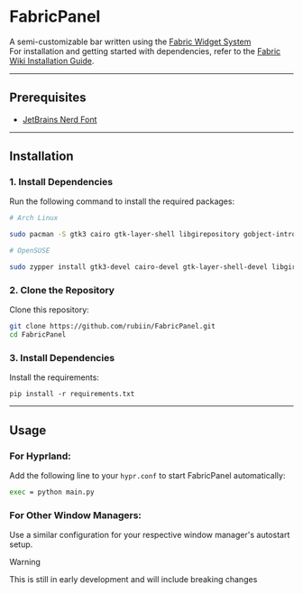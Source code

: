 # FabricPanel

A semi-customizable bar written using the [Fabric Widget System](https://github.com/Fabric-Development/fabric)  
For installation and getting started with dependencies, refer to the [Fabric Wiki Installation Guide](https://its-darsh.github.io/fabric-wiki/introduction/installation-guide/).

---

## Prerequisites

- [JetBrains Nerd Font](https://www.nerdfonts.com)

---

## **Installation**

### **1. Install Dependencies**

Run the following command to install the required packages:

```bash
# Arch Linux

sudo pacman -S gtk3 cairo gtk-layer-shell libgirepository gobject-introspection gobject-introspection-runtime python python-pip python-gobject python-cairo python-loguru pkgconf

# OpenSUSE

sudo zypper install gtk3-devel cairo-devel gtk-layer-shell-devel libgirepository-1_0-1 libgirepository-2_0-0 gobject-introspection-devel python311 python311-pip python311-gobject python311-gobject-cairo python311-pycairo python311-loguru pkgconf
```

### **2. Clone the Repository**

Clone this repository:

```bash
git clone https://github.com/rubiin/FabricPanel.git
cd FabricPanel
```

### **3. Install Dependencies**

Install the requirements:

```
pip install -r requirements.txt
```

---

## **Usage**

### **For Hyprland:**

Add the following line to your `hypr.conf` to start FabricPanel automatically:

```bash
exec = python main.py
```

### **For Other Window Managers:**

Use a similar configuration for your respective window manager's autostart setup.

> [!WARNING]
> This is still in early development and will include breaking changes

